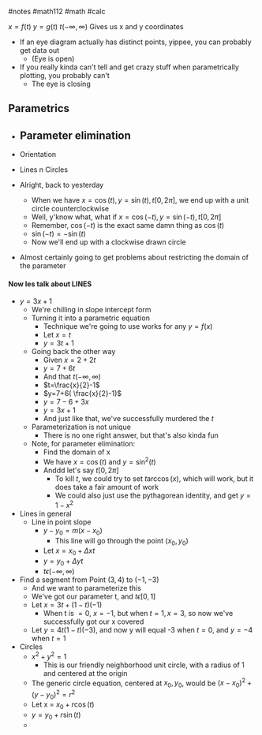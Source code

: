 #notes #math112 #math #calc



$x = f(t)$
$y=g(t)$
$t(-\infty,\infty)$
Gives us x and y coordinates

- If an eye diagram actually has distinct points, yippee, you can probably get data out
	- (Eye is open)
- If you really kinda can't tell and get crazy stuff when parametrically plotting, you probably can't
	- The eye is closing


## Parametrics
- Parameter elimination
	- 
- Orientation
- Lines n Circles


- Alright, back to yesterday
	- When we have $x = \cos(t),y=\sin(t),t[0,2\pi]$, we end up with a unit circle counterclockwise
	- Well, y'know what, what if $x=\cos(-t),y=\sin(-t),t[0,2\pi]$
	- Remember, $\cos(-t)$ is the exact same damn thing as $\cos(t)$
	- $\sin(-t)=-\sin(t)$
	- Now we'll end up with a clockwise drawn circle
- Almost certainly going to get problems about restricting the domain of the parameter


#### Now les talk about LINES
- $y=3x+1$
	- We're chilling in slope intercept form
	- Turning it into a parametric equation
		- Technique we're going to use works for any $y=f(x)$
		- Let $x=t$
		- $y=3t + 1$
	- Going back the other way
		- Given $x=2+2t$
		- $y=7+6t$
		- And that $t(-\infty,\infty)$
		- $t=\frac{x}{2}-1$
		- $y=7+6( \frac{x}{2}-1)$
		- $y=7-6 +3x$
		- $y=3x+1$
		- And just like that, we've successfully murdered the $t$
	- Parameterization is not unique
		- There is no one right answer, but that's also kinda fun
	- Note, for parameter elimination:
		- Find the domain of x
		- We have $x=\cos(t)$ and $y=\sin^{2}(t)$ 
		- Anddd let's say $t[0,2\pi]$
			- To kill $t$, we could try to set $t\arccos(x)$, which will work, but it does take a fair amount of work
			- We could also just use the pythagorean identity, and get $y=1-x^{2}$
- Lines in general
	- Line in point slope
		- $y-y_{0}= m(x-x_{0})$
			- This line will go through the point $(x_{0},y_{0})$
		- Let $x=x_{0}+\Delta xt$
		- $y=y_{0}+\Delta yt$
		- $t\epsilon(-\infty,\infty)$
- Find a segment from Point $(3,4)$ to $(-1,-3)$
	- And we want to parameterize this
	- We've got our parameter t, and $t\epsilon[0,1]$
	- Let $x = 3t+(1-t)(-1)$
		- When t is $=0$, $x=-1$, but when $t=1,x=3$, so now we've successfully got our x covered
	- Let $y=4t(1-t)(-3)$, and now y will equal -3 when $t=0$, and $y=-4$ when $t=1$
- Circles
	- $x^{2}+y^{2}=1$
		- This is our friendly neighborhood unit circle, with a radius of 1 and centered at the origin
	- The generic circle equation, centered at $x_{0},y_{0}$, would be $(x-x_{0})^{2}+(y-y_{0})^{2}=r^{2}$
	- Let x = $x_{0}+r\cos(t)$
	- $y=y_{0}+r\sin(t)$
	- 